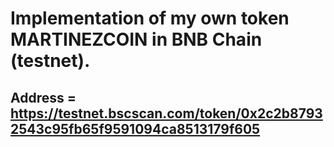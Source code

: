 # Implementation of my own token MARTINEZCOIN in BNB Chain (testnet).

## Address = https://testnet.bscscan.com/token/0x2c2b87932543c95fb65f9591094ca8513179f605
